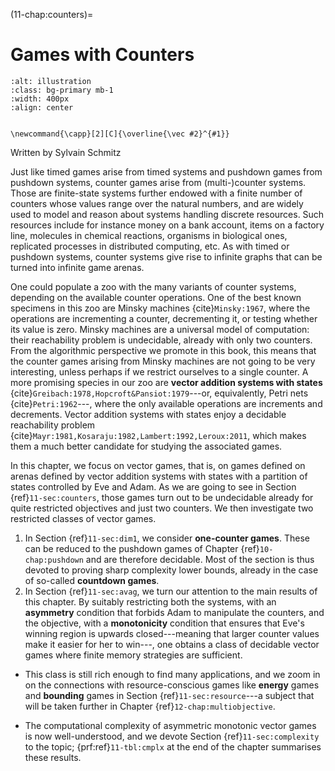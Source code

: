 (11-chap:counters)=
# Games with Counters

```{image} ./../Illustrations/11.jpg
:alt: illustration
:class: bg-primary mb-1
:width: 400px
:align: center
```

```{math}

\newcommand{\capp}[2][C]{\overline{\vec #2}^{#1}}

```


Written by Sylvain Schmitz



Just like timed games arise from timed systems and pushdown games
from pushdown systems, counter games arise from (multi-)counter
systems.  Those are finite-state systems further endowed with a
finite number of counters whose values range over the natural numbers,
and are widely used to model and reason about systems handling
discrete resources.  Such resources include for instance money on a
bank account, items on a factory line, molecules in chemical
reactions, organisms in biological ones, replicated processes in
distributed computing, etc.  As with timed or pushdown systems,
counter systems give rise to infinite graphs that can be turned into
infinite game arenas.

 One could populate a zoo with the many variants of counter systems,
depending on the available counter operations.  One of the best known
specimens in this zoo are Minsky machines {cite}`Minsky:1967`,
where the operations are incrementing a counter, decrementing it, or
testing whether its value is zero.  Minsky machines are a universal
model of computation: their reachability problem is undecidable,
already with only two counters.  From the algorithmic perspective we
promote in this book, this means that the counter games arising from
Minsky machines are not going to be very interesting, unless perhaps
if we restrict ourselves to a single counter.  A more promising
species in our zoo are **vector addition systems with
  states** {cite}`Greibach:1978,Hopcroft&Pansiot:1979`---or,
equivalently, Petri nets {cite}`Petri:1962`---, where the only
available operations are increments and decrements.  Vector addition
systems with states enjoy a decidable reachability
problem {cite}`Mayr:1981,Kosaraju:1982,Lambert:1992,Leroux:2011`, which
makes them a much better candidate for studying the associated games.

In this chapter, we focus on vector games, that is, on games defined
on arenas defined by vector addition systems with states with a
partition of states controlled by Eve and Adam.  As we are going to
see in Section {ref}`11-sec:counters`, those games turn out to be undecidable
already for quite restricted objectives and just two counters.  We
then investigate two restricted classes of vector games.

1.  In Section {ref}`11-sec:dim1`, we consider **one-counter games**.  These can
  be reduced to the pushdown games of Chapter {ref}`10-chap:pushdown` and are
  therefore decidable.  Most of the section is thus devoted to proving
  sharp complexity lower bounds, already in the case of so-called
  **countdown games**.
2.  In Section {ref}`11-sec:avag`, we turn our attention to the main results of
  this chapter.  By suitably restricting both  the systems, with an
  **asymmetry** condition that forbids Adam to manipulate the
  counters, and  the objective, with a **monotonicity**
    condition that ensures that Eve\'s winning region is upwards
    closed---meaning that larger counter values make it easier for
    her to win---, one obtains a class of decidable vector games where finite
  memory strategies are sufficient.
  
  *    This class is still rich enough to find many applications, and we
  zoom in on the connections with resource-conscious games like
  **energy** games and **bounding** games in
  Section {ref}`11-sec:resource`---a subject that will be taken further in
  Chapter {ref}`12-chap:multiobjective`.
  
  *  The computational complexity of asymmetric monotonic vector games is now well-understood, and we devote
  Section {ref}`11-sec:complexity` to the topic; {prf:ref}`11-tbl:cmplx` at the end of
  the chapter summarises these results.













